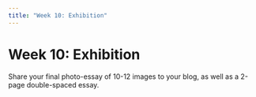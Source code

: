```yaml
---
title: "Week 10: Exhibition"
---
```


# Week 10: Exhibition

Share your final photo-essay of 10-12 images to your blog, as well as a 2-page double-spaced essay.